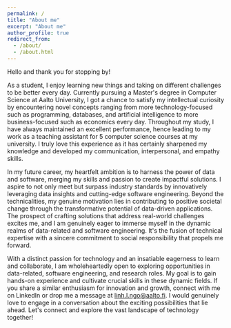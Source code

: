 ```yaml
---
permalink: /
title: "About me"
excerpt: "About me"
author_profile: true
redirect_from: 
  - /about/
  - /about.html
---
```

Hello and thank you for stopping by!

As a student, I enjoy learning new things and taking on different challenges to be better every day. Currently pursuing a Master's degree in Computer Science at Aalto University, I got a chance to satisfy my intellectual curiosity by encountering novel concepts ranging from more technology-focused such as programming, databases, and artificial intelligence to more business-focused such as economics every day. Throughout my study, I have always maintained an excellent performance, hence leading to my work as a teaching assistant for 5 computer science courses at my university. I truly love this experience as it has certainly sharpened my knowledge and developed my communication, interpersonal, and empathy skills.


In my future career, my heartfelt ambition is to harness the power of data and software, merging my skills and passion to create impactful solutions. I aspire to not only meet but surpass industry standards by innovatively leveraging data insights and cutting-edge software engineering. Beyond the technicalities, my genuine motivation lies in contributing to positive societal change through the transformative potential of data-driven applications. The prospect of crafting solutions that address real-world challenges excites me, and I am genuinely eager to immerse myself in the dynamic realms of data-related and software engineering. It's the fusion of technical expertise with a sincere commitment to social responsibility that propels me forward. 

With a distinct passion for technology and an insatiable eagerness to learn and collaborate, I am wholeheartedly open to exploring opportunities in data-related, software engineering, and research roles. My goal is to gain hands-on experience and cultivate crucial skills in these dynamic fields. If you share a similar enthusiasm for innovation and growth,  connect with me on LinkedIn or drop me a message at linh.l.ngo@aalto.fi. I would genuinely love to engage in a conversation about the exciting possibilities that lie ahead. Let's connect and explore the vast landscape of technology together!
